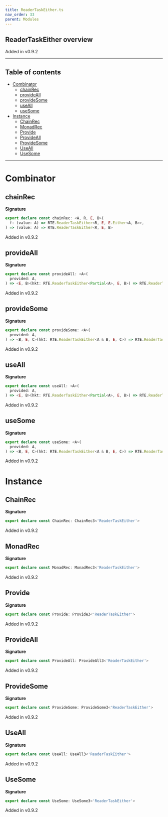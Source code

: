 ```yaml
---
title: ReaderTaskEither.ts
nav_order: 33
parent: Modules
---
```


## ReaderTaskEither overview

Added in v0.9.2

---

<h2 class="text-delta">Table of contents</h2>

- [Combinator](#combinator)
  - [chainRec](#chainrec)
  - [provideAll](#provideall)
  - [provideSome](#providesome)
  - [useAll](#useall)
  - [useSome](#usesome)
- [Instance](#instance)
  - [ChainRec](#chainrec)
  - [MonadRec](#monadrec)
  - [Provide](#provide)
  - [ProvideAll](#provideall)
  - [ProvideSome](#providesome)
  - [UseAll](#useall)
  - [UseSome](#usesome)

---

# Combinator

## chainRec

**Signature**

```ts
export declare const chainRec: <A, R, E, B>(
  f: (value: A) => RTE.ReaderTaskEither<R, E, E.Either<A, B>>,
) => (value: A) => RTE.ReaderTaskEither<R, E, B>
```

Added in v0.9.2

## provideAll

**Signature**

```ts
export declare const provideAll: <A>(
  provided: A,
) => <E, B>(hkt: RTE.ReaderTaskEither<Partial<A>, E, B>) => RTE.ReaderTaskEither<unknown, E, B>
```

Added in v0.9.2

## provideSome

**Signature**

```ts
export declare const provideSome: <A>(
  provided: A,
) => <B, E, C>(hkt: RTE.ReaderTaskEither<A & B, E, C>) => RTE.ReaderTaskEither<B, E, C>
```

Added in v0.9.2

## useAll

**Signature**

```ts
export declare const useAll: <A>(
  provided: A,
) => <E, B>(hkt: RTE.ReaderTaskEither<Partial<A>, E, B>) => RTE.ReaderTaskEither<unknown, E, B>
```

Added in v0.9.2

## useSome

**Signature**

```ts
export declare const useSome: <A>(
  provided: A,
) => <B, E, C>(hkt: RTE.ReaderTaskEither<A & B, E, C>) => RTE.ReaderTaskEither<B, E, C>
```

Added in v0.9.2

# Instance

## ChainRec

**Signature**

```ts
export declare const ChainRec: ChainRec3<'ReaderTaskEither'>
```

Added in v0.9.2

## MonadRec

**Signature**

```ts
export declare const MonadRec: MonadRec3<'ReaderTaskEither'>
```

Added in v0.9.2

## Provide

**Signature**

```ts
export declare const Provide: Provide3<'ReaderTaskEither'>
```

Added in v0.9.2

## ProvideAll

**Signature**

```ts
export declare const ProvideAll: ProvideAll3<'ReaderTaskEither'>
```

Added in v0.9.2

## ProvideSome

**Signature**

```ts
export declare const ProvideSome: ProvideSome3<'ReaderTaskEither'>
```

Added in v0.9.2

## UseAll

**Signature**

```ts
export declare const UseAll: UseAll3<'ReaderTaskEither'>
```

Added in v0.9.2

## UseSome

**Signature**

```ts
export declare const UseSome: UseSome3<'ReaderTaskEither'>
```

Added in v0.9.2
